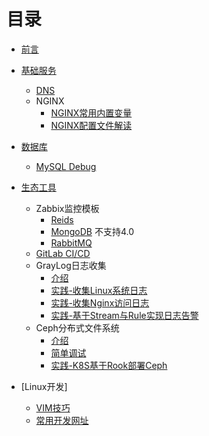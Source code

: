 # 目录

* [前言](README.md)
  
* [基础服务](baseservices/README.md)
  
  * [DNS](baseservices/named.md)
  * NGINX
    * [NGINX常用内置变量](baseservices/nginx-variables.md)
    * [NGINX配置文件解读](baseservices/nginx-conf.md)

* [数据库](database/README.md)
  * [MySQL Debug](databases/mysql_status.md)

* [生态工具](ops-tools/README.md)
  * Zabbix监控模板
    * [Reids](https://github.com/oscm/zabbix/tree/master/redis)
    * [MongoDB](https://github.com/omni-lchen/zabbix-mongodb) 不支持4.0
    * [RabbitMQ](https://github.com/jasonmcintosh/rabbitmq-zabbix)
  * [GitLab CI/CD](ops-tools/gitlab-ci.md)
  * GrayLog日志收集
    * [介绍](ops-tools/graylog/README.md)
    * [实践-收集Linux系统日志](ops-tools/graylog/linux.md)
    * [实践-收集Nginx访问日志](ops-tools/graylog/nginx.md)
    * [实践-基于Stream与Rule实现日志告警](ops-tools/graylog/alert.md)
  * Ceph分布式文件系统
    * [介绍](ops-tools/ceph/README.md)
    * [简单调试](ops-tools/ceph/ceph-debug.md)
    * [实践-K8S基于Rook部署Ceph](ops-tools/ceph/k8s-install-ceph.md)
* [Linux开发]
  * [VIM技巧](dev/vim.md)
  * [常用开发网址](dev/README.md)